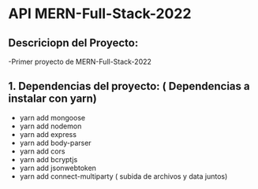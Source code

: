 # **API MERN-Full-Stack-2022**

## **Descriciopn del Proyecto:**

-Primer proyecto de MERN-Full-Stack-2022

## **1. Dependencias del proyecto:** ( Dependencias a instalar con yarn)

- yarn add mongoose
- yarn add nodemon
- yarn add express
- yarn add body-parser
- yarn add cors
- yarn add bcryptjs
- yarn add jsonwebtoken
- yarn add connect-multiparty ( subida de archivos y data juntos)
